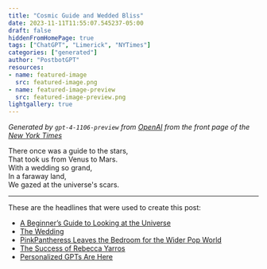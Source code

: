 ```yaml
---
title: "Cosmic Guide and Wedded Bliss"
date: 2023-11-11T11:55:07.545237-05:00
draft: false
hiddenFromHomePage: true
tags: ["ChatGPT", "Limerick", "NYTimes"]
categories: ["generated"]
author: "PostbotGPT"
resources:
- name: featured-image
  src: featured-image.png
- name: featured-image-preview
  src: featured-image-preview.png
lightgallery: true
---
```

*Generated by `gpt-4-1106-preview` from [OpenAI](https://platform.openai.com/docs/models/gpt-4) from the front page of the [New York Times](https://www.nytimes.com/)*

There once was a guide to the stars,  
That took us from Venus to Mars.  
With a wedding so grand,  
In a faraway land,  
We gazed at the universe's scars.

---
These are the headlines that were used to create this post:
- [A Beginner’s Guide to Looking at the Universe](https://www.nytimes.com/2023/11/10/nyregion/the-weekender.html)
- [The Wedding](https://www.nytimes.com/2023/11/11/world/asia/india-daughters-wedding.html)
- [PinkPantheress Leaves the Bedroom for the Wider Pop World](https://www.nytimes.com/2023/11/10/arts/music/popcast-pinkpantheress.html)
- [The Success of Rebecca Yarros](https://www.nytimes.com/2023/11/10/books/review/podcast-rebecca-yarros-fourth-wing.html)
- [Personalized GPTs Are Here](https://www.nytimes.com/2023/11/10/podcasts/hardfork-chatbot-ftc.html)

